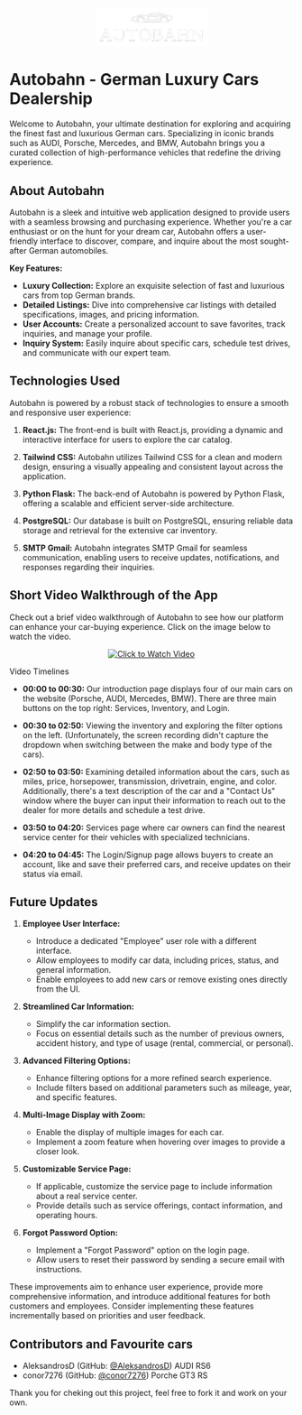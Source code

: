 <p align="center">
  <img width="200" src="Frontend/public/Logo.png" alt="Autobahn Logo" width="400">
</p>

# Autobahn - German Luxury Cars Dealership

Welcome to Autobahn, your ultimate destination for exploring and acquiring the finest fast and luxurious German cars. Specializing in iconic brands such as AUDI, Porsche, Mercedes, and BMW, Autobahn brings you a curated collection of high-performance vehicles that redefine the driving experience.

## About Autobahn

Autobahn is a sleek and intuitive web application designed to provide users with a seamless browsing and purchasing experience. Whether you're a car enthusiast or on the hunt for your dream car, Autobahn offers a user-friendly interface to discover, compare, and inquire about the most sought-after German automobiles.

**Key Features:**
- **Luxury Collection:** Explore an exquisite selection of fast and luxurious cars from top German brands.
- **Detailed Listings:** Dive into comprehensive car listings with detailed specifications, images, and pricing information.
- **User Accounts:** Create a personalized account to save favorites, track inquiries, and manage your profile.
- **Inquiry System:** Easily inquire about specific cars, schedule test drives, and communicate with our expert team.

## Technologies Used

Autobahn is powered by a robust stack of technologies to ensure a smooth and responsive user experience:

1. **React.js:** The front-end is built with React.js, providing a dynamic and interactive interface for users to explore the car catalog.

2. **Tailwind CSS:** Autobahn utilizes Tailwind CSS for a clean and modern design, ensuring a visually appealing and consistent layout across the application.

3. **Python Flask:** The back-end of Autobahn is powered by Python Flask, offering a scalable and efficient server-side architecture.

4. **PostgreSQL:** Our database is built on PostgreSQL, ensuring reliable data storage and retrieval for the extensive car inventory.

5. **SMTP Gmail:** Autobahn integrates SMTP Gmail for seamless communication, enabling users to receive updates, notifications, and responses regarding their inquiries.

## Short Video Walkthrough of the App

Check out a brief video walkthrough of Autobahn to see how our platform can enhance your car-buying experience. Click on the image below to watch the video.

<p align="center">
  <a href="https://player.vimeo.com/video/901836709" target="_blank">
    <img src="https://i.vimeocdn.com/video/1780942886-34e374285441b2eed39fc92bc8bb98893079cf255d63d3fd5b418bbe0340fd35-d&_142x80" alt="Click to Watch Video" width="400">
  </a>
</p>

Video Timelines
- **00:00 to 00:30:** Our introduction page displays four of our main cars on the website (Porsche, AUDI, Mercedes, BMW). There are three main buttons on the top right: Services, Inventory, and Login.

- **00:30 to 02:50:** Viewing the inventory and exploring the filter options on the left. (Unfortunately, the screen recording didn't capture the dropdown when switching between the make and body type of the cars).

- **02:50 to 03:50:** Examining detailed information about the cars, such as miles, price, horsepower, transmission, drivetrain, engine, and color. Additionally, there's a text description of the car and a "Contact Us" window where the buyer can input their information to reach out to the dealer for more details and schedule a test drive.

- **03:50 to 04:20:** Services page where car owners can find the nearest service center for their vehicles with specialized technicians.

- **04:20 to 04:45:** The Login/Signup page allows buyers to create an account, like and save their preferred cars, and receive updates on their status via email.

## Future Updates

1. **Employee User Interface:**
   - Introduce a dedicated "Employee" user role with a different interface.
   - Allow employees to modify car data, including prices, status, and general information.
   - Enable employees to add new cars or remove existing ones directly from the UI.

2. **Streamlined Car Information:**
   - Simplify the car information section.
   - Focus on essential details such as the number of previous owners, accident history, and type of usage (rental, commercial, or personal).

3. **Advanced Filtering Options:**
   - Enhance filtering options for a more refined search experience.
   - Include filters based on additional parameters such as mileage, year, and specific features.

4. **Multi-Image Display with Zoom:**
   - Enable the display of multiple images for each car.
   - Implement a zoom feature when hovering over images to provide a closer look.

5. **Customizable Service Page:**
   - If applicable, customize the service page to include information about a real service center.
   - Provide details such as service offerings, contact information, and operating hours.

6. **Forgot Password Option:**
   - Implement a "Forgot Password" option on the login page.
   - Allow users to reset their password by sending a secure email with instructions.

These improvements aim to enhance user experience, provide more comprehensive information, and introduce additional features for both customers and employees. Consider implementing these features incrementally based on priorities and user feedback.

## Contributors and Favourite cars

- AleksandrosD (GitHub: [@AleksandrosD](https://github.com/AleksandrosD)) AUDI RS6
- conor7276 (GitHub: [@conor7276](https://github.com/conor7276)) Porche GT3 RS

Thank you for cheking out this project, feel free to fork it and work on your own.







